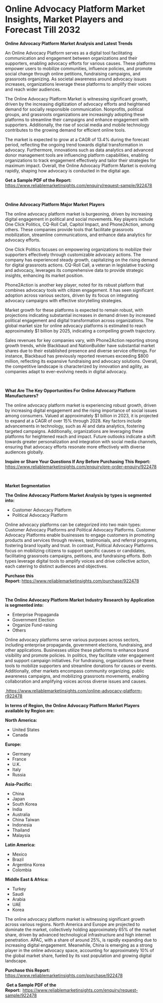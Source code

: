<p><h1>Online Advocacy Platform Market Insights, Market Players and Forecast Till 2032</h1></p><p><strong>Online Advocacy Platform Market Analysis and Latest Trends</strong></p>
<p><p>An Online Advocacy Platform serves as a digital tool facilitating communication and engagement between organizations and their supporters, enabling advocacy efforts for various causes. These platforms empower users to mobilize communities, influence policies, and promote social change through online petitions, fundraising campaigns, and grassroots organizing. As societal awareness around advocacy issues increases, organizations leverage these platforms to amplify their voices and reach wider audiences.</p><p>The Online Advocacy Platform Market is witnessing significant growth, driven by the increasing digitization of advocacy efforts and heightened demand for socially responsible communication. Nonprofits, political groups, and grassroots organizations are increasingly adopting these platforms to streamline their campaigns and enhance engagement with supporters. Additionally, the rise of social media and mobile technology contributes to the growing demand for efficient online tools.</p><p>The market is expected to grow at a CAGR of 13.4% during the forecast period, reflecting the ongoing trend towards digital transformation in advocacy. Furthermore, innovations such as data analytics and advanced donor management tools are influencing platform capabilities, enabling organizations to track engagement effectively and tailor their strategies for maximum impact. Overall, the Online Advocacy Platform Market is evolving rapidly, shaping how advocacy is conducted in the digital age.</p></p>
<p><strong>Get a Sample PDF of the Report:&nbsp;</strong> <a href="https://www.reliablemarketinsights.com/enquiry/request-sample/922478?utm_campaign=3446&utm_medium=2&utm_source=Github&utm_content=ia&utm_term=18042025&utm_id=online-advocacy-platform">https://www.reliablemarketinsights.com/enquiry/request-sample/922478</a></p>
<p>&nbsp;</p>
<p><strong>Online Advocacy Platform Major Market Players</strong></p>
<p><p>The online advocacy platform market is burgeoning, driven by increasing digital engagement in political and social movements. Key players include One Click Politics, CQ-Roll Call, Capitol Impact, and Phone2Action, among others. These companies provide tools that facilitate grassroots mobilization, streamline communications, and enhance data analytics for advocacy efforts.</p><p>One Click Politics focuses on empowering organizations to mobilize their supporters effectively through customizable advocacy actions. The company has experienced steady growth, capitalizing on the rising demand for digital grassroots actions. CQ-Roll Call, a veteran in legislative tracking and advocacy, leverages its comprehensive data to provide strategic insights, enhancing its market position.</p><p>Phone2Action is another key player, noted for its robust platform that combines advocacy tools with citizen engagement. It has seen significant adoption across various sectors, driven by its focus on integrating advocacy campaigns with effective storytelling strategies.</p><p>Market growth for these platforms is expected to remain robust, with projections indicating substantial increases in demand driven by increased political engagement and digital transformation across organizations. The global market size for online advocacy platforms is estimated to reach approximately $1 billion by 2025, indicating a compelling growth trajectory.</p><p>Sales revenues for key companies vary, with Phone2Action reporting strong growth trends, while Blackbaud and NationBuilder have substantial market shares due to their established presence and diverse service offerings. For instance, Blackbaud has previously reported revenues exceeding $800 million, reflecting its expansive fundraising and advocacy solutions. Overall, the competitive landscape is characterized by innovation and agility, as companies adapt to ever-evolving needs in digital advocacy.</p></p>
<p>&nbsp;</p>
<p><strong>What Are The Key Opportunities For Online Advocacy Platform Manufacturers?</strong></p>
<p><p>The online advocacy platform market is experiencing robust growth, driven by increasing digital engagement and the rising importance of social issues among consumers. Valued at approximately $1 billion in 2023, it is projected to expand at a CAGR of over 15% through 2028. Key factors include advancements in technology, such as AI and data analytics, fostering targeted campaigns. Additionally, organizations are leveraging these platforms for heightened reach and impact. Future outlooks indicate a shift towards greater personalization and integration with social media channels, ensuring that advocacy efforts resonate more effectively with diverse audiences globally.</p></p>
<p><strong>Inquire or Share Your Questions If Any Before Purchasing This Report:</strong> <a href="https://www.reliablemarketinsights.com/enquiry/pre-order-enquiry/922478?utm_campaign=3446&utm_medium=2&utm_source=Github&utm_content=ia&utm_term=18042025&utm_id=online-advocacy-platform">https://www.reliablemarketinsights.com/enquiry/pre-order-enquiry/922478</a></p>
<p>&nbsp;</p>
<p><strong>Market Segmentation</strong></p>
<p><strong>The Online Advocacy Platform Market Analysis by types is segmented into:</strong></p>
<p><ul><li>Customer Advocacy Platform</li><li>Political Advocacy Platform</li></ul></p>
<p><p>Online advocacy platforms can be categorized into two main types: Customer Advocacy Platforms and Political Advocacy Platforms. Customer Advocacy Platforms enable businesses to engage customers in promoting products and services through reviews, testimonials, and referral programs, fostering brand loyalty and trust. In contrast, Political Advocacy Platforms focus on mobilizing citizens to support specific causes or candidates, facilitating grassroots campaigns, petitions, and fundraising efforts. Both types leverage digital tools to amplify voices and drive collective action, each catering to distinct audiences and objectives.</p></p>
<p><strong>Purchase this Report:&nbsp;</strong><a href="https://www.reliablemarketinsights.com/purchase/922478?utm_campaign=3446&utm_medium=2&utm_source=Github&utm_content=ia&utm_term=18042025&utm_id=online-advocacy-platform">https://www.reliablemarketinsights.com/purchase/922478</a></p>
<p>&nbsp;</p>
<p><strong>The Online Advocacy Platform Market Industry Research by Application is segmented into:</strong></p>
<p><ul><li>Enterprise Propaganda</li><li>Government Election</li><li>Organize Fund-raising</li><li>Others</li></ul></p>
<p><p>Online advocacy platforms serve various purposes across sectors, including enterprise propaganda, government elections, fundraising, and other applications. Businesses utilize these platforms to enhance brand visibility and promote policies. In politics, they facilitate voter engagement and support campaign initiatives. For fundraising, organizations use these tools to mobilize supporters and streamline donations for causes or events. Additionally, other markets encompass community organizing, public awareness campaigns, and mobilizing grassroots movements, enabling collaboration and amplifying voices across diverse issues and causes.</p></p>
<p><a href="https://www.reliablemarketinsights.com/online-advocacy-platform-r922478?utm_campaign=3446&utm_medium=2&utm_source=Github&utm_content=ia&utm_term=18042025&utm_id=online-advocacy-platform">&nbsp;https://www.reliablemarketinsights.com/online-advocacy-platform-r922478</a></p>
<p><strong>In terms of Region, the Online Advocacy Platform Market Players available by Region are:</strong></p>
<p>
    <p> <strong> North America: </strong>
        <ul>
            <li>United States</li>
            <li>Canada</li>
        </ul>
        </p> 
    <p> <strong> Europe: </strong>
        <ul>
            <li>Germany</li>
            <li>France</li>
            <li>U.K.</li>
            <li>Italy</li>
            <li>Russia</li>
        </ul>
        </p> 
    <p> <strong> Asia-Pacific: </strong>
        <ul>
            <li>China</li>
            <li>Japan</li>
            <li>South Korea</li>
            <li>India</li>
            <li>Australia</li>
            <li>China Taiwan</li>
            <li>Indonesia</li>
            <li>Thailand</li>
            <li>Malaysia</li>
        </ul>
        </p> 
    <p> <strong> Latin America: </strong>
        <ul>
            <li>Mexico</li>
            <li>Brazil</li>
            <li>Argentina Korea</li>
            <li>Colombia</li>
        </ul>
        </p> 
    <p> <strong> Middle East & Africa: </strong>
        <ul>
            <li>Turkey</li>
            <li>Saudi</li>
            <li>Arabia</li>
            <li>UAE</li>
            <li>Korea</li>
        </ul>
    </p>
    </p>
<p><p>The online advocacy platform market is witnessing significant growth across various regions. North America and Europe are projected to dominate the market, collectively holding approximately 65% of the market share, driven by advanced technological infrastructure and high internet penetration. APAC, with a share of around 25%, is rapidly expanding due to increasing digital engagement. Meanwhile, China is emerging as a strong player in the online advocacy space, accounting for approximately 10% of the global market share, fueled by its vast population and growing digital landscape.</p></p>
<p><strong>Purchase this Report: </strong><a href="https://www.reliablemarketinsights.com/purchase/922478?utm_campaign=3446&utm_medium=2&utm_source=Github&utm_content=ia&utm_term=18042025&utm_id=online-advocacy-platform">https://www.reliablemarketinsights.com/purchase/922478</a></p>
<p>&nbsp;<strong>Get a Sample PDF of the Report:&nbsp;&nbsp;</strong><a href="https://www.reliablemarketinsights.com/enquiry/request-sample/922478?utm_campaign=3446&utm_medium=2&utm_source=Github&utm_content=ia&utm_term=18042025&utm_id=online-advocacy-platform">https://www.reliablemarketinsights.com/enquiry/request-sample/922478</a></p>
<p><strong></strong></p>
<p><p></p><p></p><p></p></p>